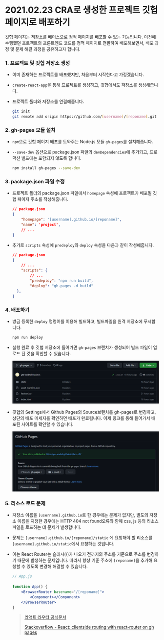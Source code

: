 # 2021.02.23 CRA로 생성한 프로젝트 깃헙 페이지로 배포하기

깃헙 페이지는 저장소를 베이스으로 정적 페이지를 배포할 수 있는 기능입니다. 이전에 수행했던 프로젝트의 프론트엔드 코드를 정적 페이지로 전환하여 배포해보면서, 배포 과정 및 문제 해결 과정을 공유하고자 합니다. 

### 1. 프로젝트 및 깃헙 저장소 생성

- 이미 존재하는 프로젝트를 배포했지만, 처음부터 시작한다고 가정겠습니다.

- `create-react-app`을 통해 프로젝트를 생성하고, 깃헙에서도 저장소를 생성해줍니다.

- 프로젝트 폴더와 저장소를 연결해줍니다.

  ``` bash
  git init
  git remote add origin https://github.com/[username]/[reponame].git
  ```

### 2. gh-pages 모듈 설치

- `npm`으로 깃헙 페이지 배포를 도와주는 Node.js 모듈 `gh-pages`를 설치해줍니다.

- `--save-dev` 옵션으로 package.json 파일의 `devDependencies`에 추가되고, 프로덕션 빌드에는 포함되지 않도록 합니다.

  ``` bash
  npm install gh-pages --save-dev
  ```

### 3. package.json 파일 수정

- 프로젝트 폴더의 package.json 파일에서 `homepage` 속성에 프로젝트가 배포될 깃헙 페이지 주소를 작성해줍니다.

  ``` json
  // package.json
  {
      "homepage": "[username].github.io/[reponame]",
      "name": 'project',
      // ...
  }
  ```

- 추가로 `scripts` 속성에 `predeploy`와 `deploy` 속성을 다음과 같이 작성해줍니다.

  ``` json
  // package.json
  {
      // ...
      "scripts": {
          // ...
          "predeploy": "npm run build",
          "deploy": "gh-pages -d build"
  	},
  }
  ```



### 4. 배포하기

- 방금 등록한 `deploy` 명령어를 이용해 빌드하고, 빌드파일을 원격 저장소에 푸시합니다.

  ``` bash
  npm run deploy
  ```

- 실행 완료 후 깃헙 저장소에 들어가면 `gh-pages` 브랜치가 생성되어 빌드 파일이 업로드 된 것을 확인할 수 있습니다.

  ![image-20210224141739309](210223_박태웅_Deploy_CRA_on_GithubPages.assets/image-20210224141739309.png)

- 깃헙의 Settings에서 Github Pages의 Source브랜치를 gh-pages로 변경하고, 상단의 배포 메세지를 확인하면 배포가 완료됩니다. 이제 링크를 통해 들어가서 배포된 사이트를 확인할 수 있습니다.

  ![image-20210224141947890](210223_박태웅_Deploy_CRA_on_GithubPages.assets/image-20210224141947890.png)



### 5. 리소스 로드 문제

- 저장소 이름을 `[username].github.io`로 한 경우에는 문제가 없지만, 별도의 저장소 이름을 지정한 경우에는 HTTP 404 not found오류와 함께 css, js 등의 리소스 파일을 로드하는 데 문제가 발생합니다.

- 문제는 `[username].github.io/[reponame]/static` 에 요청해야 할 리소스를 `[username].github.io/static`에서 요청하는 것입니다.

- 이는 React Router는 슬래시(/)가 나오기 전까지의 주소를 기준으로 주소를 변경하기 때문에 발생하는 문제입니다. 따라서 항상 기준 주소에  `[reponame]`을 추가해 요청할 수 있도록 변경해 해결할 수 있습니다.

  ``` jsx
  // App.js
  
  function App() {
      <BrowserRouter basename="/[reponame]">
          <Component></Component>
      </BrowserRouter>
  }
  ```

  > [리액트 라우터 공식문서](https://reactrouter.com/web/api/BrowserRouter)
  >
  > [Stackoverflow - React: clientside routing with react-router on gh pages](https://stackoverflow.com/questions/52024667/react-client-side-routing-with-react-router-on-gh-pages)